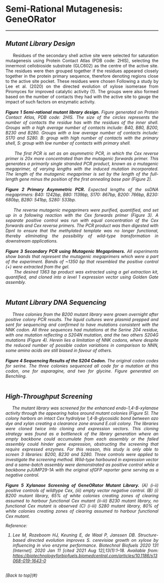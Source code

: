 # **Semi-Rational Mutagenesis: GeneORator**
<hr style="height:3px;border:none;color:#808080;background-color:#808080;" />

## *Mutant Library Design*

<div style="text-align: justify">
&nbsp;&nbsp;&nbsp;&nbsp;&nbsp;Residues of the secondary shell active site were selected for saturation mutagenesis using Protein Contact Atlas (PDB code: 2HIS), selecting the innermost cellobioside substrate (GLC602) as the centre of the active site. The residues were then grouped together if the residues appeared closely together in the protein primary sequence, therefore denoting regions close to the active site pocket. These residues were chosen Following a study by Lee et al. (2020) on the directed evolution of xylose isomerase from Piromyces for improved catalytic activity (1). The groups were also formed based on the number of contacts they had with the active site to gauge the impact of such factors on enzymatic activity.</div>
<br>


<div style="text-align: justify">
<em><strong>Figure 1 Semi-rational  mutant library design.</strong> Figure generated on Protein Contact Atlas, PDB code: 2HIS. The size of the circles represents the number of contacts the residue has with the residues of the inner shell. Groups with a high average number of contacts include: B40, B80, B200, B230 and B280. Groups with a low average number of contacts include: S170 and S280. B: group with high number of contacts with the primary shell, S: group with low number of contacts with primary shell.<em></div>
<br>
<div style="text-align: justify">
&nbsp;&nbsp;&nbsp;&nbsp;&nbsp;The first PCR is set as an asymmetric PCR, in which the Cex reverse primer is 20x more concentrated than the mutagenic forwards primer. This generates a primarily single stranded PCR product, known as a mutagenic megaprimer, of varying lengths with the induced mutation incorporated. The length of the mutagenic megaprimer is set by the length of the full-length gene minus the position of the first annealing base pair (Figure 2).</div>
<br>

<div style="text-align: justify">
<em><strong>Figure 2 Primary Asymmetric PCR.</strong> Expected lengths of the ssDNA megaprimers: B40: 1242bp, B80: 1139bp, S170: 867bp, B200: 766bp, B230: 680bp, B280: 541bp, S280: 533bp.</em></div>
<br>
<div style="text-align: justify">
&nbsp;&nbsp;&nbsp;&nbsp;&nbsp;The reverse mutagenic megaprimers were purified, quantified, and set up in a following reaction with the Cex forwards primer (Figure 3). A separate positive control was run with equal concentration of the Cex forwards and Cex reverse primers. The PCR product was then digested with DpnI to ensure that the methylated template was no longer functional, thereby eliminating the possibility of wild-type transformation in downstream applications.</div>
<br>

<div style="text-align: justify">
<em><strong>Figure 3 Secondary PCR using Mutagenic Megaprimers.</strong> All experiments show bands that represent the mutagenic megaprimers which were a part of the experiment. Bands of ~1350 bp that resembled the positive control (+) were extracted from the gel.</em></div>

<div style="text-align: justify">
&nbsp;&nbsp;&nbsp;&nbsp;&nbsp;The desired 1363 bp product was extracted using a gel extraction kit, quantified, and cloned into a level 1 expression vector using Golden Gate assembly.</div>
<br>

## *Mutant Library DNA Sequencing*

<div style="text-align: justify">
&nbsp;&nbsp;&nbsp;&nbsp;&nbsp;Three colonies from the B200 mutant library were grown overnight after positive colony PCR results. The liquid cultures were plasmid prepped and sent for sequencing and confirmed to have mutations consistent with the NNK codon. All three sequences had mutations at the Serine 204 residue, with one mutation reflecting a S204N mutation, and the two others S204G mutations (Figure 4). Herein lies a limitation of NNK codons, where despite the reduced number of possible codon variations in comparison to NNN, some amino acids are still biased in favour of others.</div>
<br>

<div style="text-align: justify">
<em><strong>Figure 4 Sequencing Results of the S204 Codon.</strong> The original codon codes for serine. The three colonies sequenced all code for a mutation at this codon, one for asparagine, and two for glycine. Figure generated on Benchling.</em></div>
<br>

## *High-Throughput Screening*

<div style="text-align: justify">
&nbsp;&nbsp;&nbsp;&nbsp;&nbsp;The mutant library was screened for the enhanced endo-1,4-B-xylanase activity through the appearing halos around mutant colonies (Figure 5). The colony harbors an intact Cex hydrolyse 1,4-B-glycosidic bond between azo dye and xylan creating a clearance zone around E.coli colony. The libraries were cloned twice into cloning and expression vectors. This cloning strategy was found as a bottleneck of the library generation where an empty backbone could accumulate from each assembly or the failed assembly could hinder gene expression, obstructing the screening that require expressed enzymes. For this reason, this study is only able to screen 3 libraries: B200, B230 and S280. Three controls were applied to investigate the screening method. Wild-type harboured in expression vector and a same-batch assembly were demonstrated as positive control while a backbone pJUMP29-1A with the original sfGFP reporter gene serving as a negative control.</div>
<br>

<div style="text-align: justify">
<em><strong>Figure 5 Xylanase Screening of GeneORator Mutant Library.</strong> (A) (i-ii) positive controls of wildtype Cex, (iii) empty vector negative control. (B) (i) B200 mutant library, 65% of white colonies creating zones of clearing assumed to harbour functional Cex mutant (ii-iii) B230 mutant library, no functional Cex mutant is observed (C) (i-iii) S280 mutant library, 80% of white colonies creating zones of clearing assumed to harbour functional Cex mutant.</em></div>

<em><div style="text-align: justify">
Reference:
1. Lee M, Rozeboom HJ, Keuning E, de Waal P, Janssen DB. Structure-based directed evolution improves S. cerevisiae growth on xylose by influencing in vivo enzyme performance. Biotechnol Biofuels 2020 131 [Internet]. 2020 Jan 11 [cited 2021 Aug 12];13(1):1–18. Available from: https://biotechnologyforbiofuels.biomedcentral.com/articles/10.1186/s13068-019-1643-0
</div></em>
<br>
[Back to top](#)
